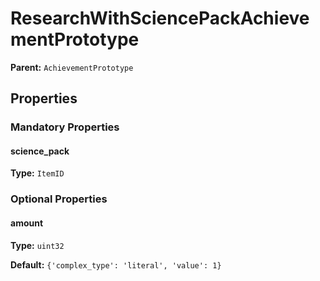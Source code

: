 # ResearchWithSciencePackAchievementPrototype



**Parent:** `AchievementPrototype`

## Properties

### Mandatory Properties

#### science_pack

**Type:** `ItemID`



### Optional Properties

#### amount

**Type:** `uint32`



**Default:** `{'complex_type': 'literal', 'value': 1}`

